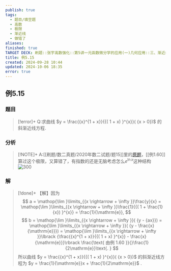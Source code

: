 ```yaml
---
publish: true
tags:
  - 题目/填空题
  - 高数
  - 极限
  - 渐近线
  - 做错了
aliases: 
finished: true
TARGET DECK: 刷题::张宇高数强化::第5讲一元函数微分学的应用(一)几何应用::三、渐近线::例5.15
title: 例5.15
created: 2024-09-28 10:44
updated: 2024-10-06 18:35
error: true
---
```

## 例5.15
### 题目
> [!error]+
> Q:求曲线 $y = \frac{{x}^{1 + x}}{{( 1 + x) }^{x}}( {x > 0})$ 的斜渐近线方程.
### 分析
> [!NOTE]+
> A:[[刷题/数二真题/2020年数二试题/题15]]里的[原题](https://www.bilibili.com/video/BV1hz421i7wg?t=2565.4)，[[例1.60]]算过这个极限，又算错了，有指数的还是无脑考虑怎么$e^{ \ln x }$这种结构
> ![300](https://img.hwenyi.tech/202410070236651.webp)
### 解
> [!done]+
> 【解】因为
> $$
> a = \mathop{\lim }\limits_{{x \rightarrow + \infty }}\frac{y}{x} = \mathop{\lim }\limits_{{x \rightarrow + \infty }}\frac{1}{{( 1 + \frac{1}{x}) }^{x}} = \frac{1}{\mathrm{e}},
> $$
> $$
> b = \mathop{\lim }\limits_{{x \rightarrow + \infty }}( {y - {ax}}) = \mathop{\lim }\limits_{{x \rightarrow + \infty }}( {y - \frac{x}{\mathrm{e}}}) = \mathop{\lim }\limits_{{x \rightarrow + \infty }}\lbrack {\frac{{x}^{1 + x}}{{( 1 + x) }^{x}} - \frac{x}{\mathrm{e}}}\rbrack \frac{\text{ 由例 1.60 }}{}\frac{1}{2\mathrm{e}}\text{. }
> $$
> 所以曲线 $y = \frac{{x}^{1 + x}}{{( 1 + x) }^{x}}( {x > 0})$ 的斜渐近线方程为 $y = \frac{1}{\mathrm{e}}x + \frac{1}{2\mathrm{e}}$ .
